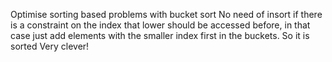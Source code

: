 Optimise sorting based problems with bucket sort
No need of insort if there is a constraint on the index that lower should be accessed before, in that case just add elements with the smaller index first in the buckets. So it is sorted
Very clever!